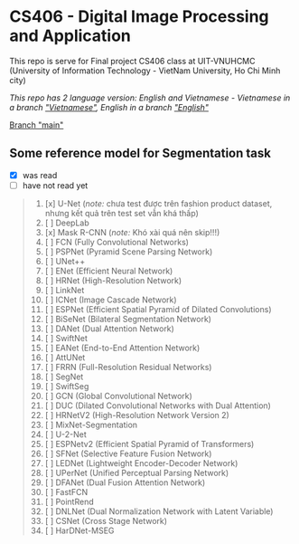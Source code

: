 # CS406 - Digital Image Processing and Application
This repo is serve for Final project CS406 class at UIT-VNUHCMC (University of Information Technology - VietNam University, Ho Chi Minh city)

*This repo has 2 language version: English and Vietnamese - Vietnamese in a branch ["Vietnamese"](https://github.com/MysteryRune/CS406-Digital_Image_Processing_Application/tree/Vietnamese), English in a branch ["English"](https://github.com/MysteryRune/CS406-Digital_Image_Processing_Application/tree/English)*

[Branch "main"](https://github.com/MysteryRune/CS406-Digital_Image_Processing_Application)

## Some reference model for Segmentation task

* [x] was read
* [ ] have not read yet

> 1. [x] U-Net (_note:_ chưa test được trên fashion product dataset, nhưng kết quả trên test set vẫn khá thấp)
> 2. [ ] DeepLab
> 3. [x] Mask R-CNN (_note:_ Khó xài quá nên skip!!!)
> 4. [ ] FCN (Fully Convolutional Networks)
> 5. [ ] PSPNet (Pyramid Scene Parsing Network)
> 6. [ ] UNet++
> 7. [ ] ENet (Efficient Neural Network)
> 8. [ ] HRNet (High-Resolution Network)
> 9. [ ] LinkNet
> 10. [ ] ICNet (Image Cascade Network)
> 11. [ ] ESPNet (Efficient Spatial Pyramid of Dilated Convolutions)
> 12. [ ] BiSeNet (Bilateral Segmentation Network)
> 13. [ ] DANet (Dual Attention Network)
> 14. [ ] SwiftNet
> 15. [ ] EANet (End-to-End Attention Network)
> 16. [ ] AttUNet
> 17. [ ] FRRN (Full-Resolution Residual Networks)
> 18. [ ] SegNet
> 19. [ ] SwiftSeg
> 20. [ ] GCN (Global Convolutional Network)
> 21. [ ] DUC (Dilated Convolutional Networks with Dual Attention)
> 22. [ ] HRNetV2 (High-Resolution Network Version 2)
> 23. [ ] MixNet-Segmentation
> 24. [ ] U-2-Net
> 25. [ ] ESPNetv2 (Efficient Spatial Pyramid of Transformers)
> 26. [ ] SFNet (Selective Feature Fusion Network)
> 27. [ ] LEDNet (Lightweight Encoder-Decoder Network)
> 28. [ ] UPerNet (Unified Perceptual Parsing Network)
> 29. [ ] DFANet (Dual Fusion Attention Network)
> 30. [ ] FastFCN
> 31. [ ] PointRend
> 32. [ ] DNLNet (Dual Normalization Network with Latent Variable)
> 33. [ ] CSNet (Cross Stage Network)
> 34. [ ] HarDNet-MSEG

